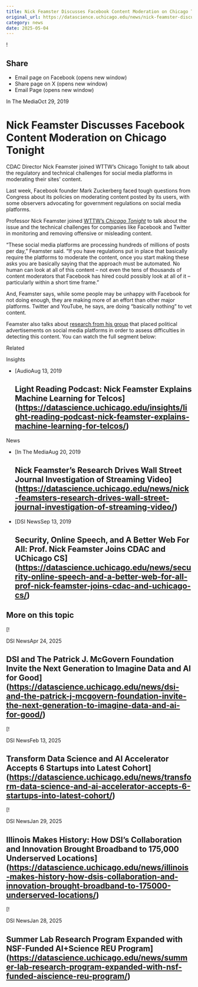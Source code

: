 ```yaml
---
title: Nick Feamster Discusses Facebook Content Moderation on Chicago Tonight – DSI
original_url: https://datascience.uchicago.edu/news/nick-feamster-discusses-facebook-content-moderation-on-chicago-tonight
category: news
date: 2025-05-04
---
```


!

## Share

* Email page on Facebook (opens new window)
* Share page on X (opens new window)
* Email Page (opens new window)

<!-- Table-like structure detected -->

In The MediaOct 29, 2019

# Nick Feamster Discusses Facebook Content Moderation on Chicago Tonight

CDAC Director Nick Feamster joined WTTW’s Chicago Tonight to talk about the regulatory and technical challenges for social media platforms in moderating their sites' content.

Last week, Facebook founder Mark Zuckerberg faced tough questions from Congress about its policies on moderating content posted by its users, with some observers advocating for government regulations on social media platforms.

Professor Nick Feamster joined [WTTW’s *Chicago Tonight*](https://news.wttw.com/2019/10/24/pressure-mounts-facebook-vet-political-content) to talk about the issue and the technical challenges for companies like Facebook and Twitter in monitoring and removing offensive or misleading content.

“These social media platforms are processing hundreds of millions of posts per day,” Feamster said. “If you have regulations put in place that basically require the platforms to moderate the content, once you start making these asks you are basically saying that the approach must be automated. No human can look at all of this content – not even the tens of thousands of content moderators that Facebook has hired could possibly look at all of it – particularly within a short time frame.”

And, Feamster says, while some people may be unhappy with Facebook for not doing enough, they are making more of an effort than other major platforms. Twitter and YouTube, he says, are doing “basically nothing” to vet content.

Feamster also talks about [research from his group](https://www.theatlantic.com/technology/archive/2018/11/do-big-social-media-platforms-have-effective-ad-policies/574609/) that placed political advertisements on social media platforms in order to assess difficulties in detecting this content. You can watch the full segment below:

Related

Insights

* [AudioAug 13, 2019

  ## Light Reading Podcast: Nick Feamster Explains Machine Learning for Telcos](https://datascience.uchicago.edu/insights/light-reading-podcast-nick-feamster-explains-machine-learning-for-telcos/)

News

* [In The MediaAug 20, 2019

  ## Nick Feamster’s Research Drives Wall Street Journal Investigation of Streaming Video](https://datascience.uchicago.edu/news/nick-feamsters-research-drives-wall-street-journal-investigation-of-streaming-video/)
* [DSI NewsSep 13, 2019

  ## Security, Online Speech, and A Better Web For All: Prof. Nick Feamster Joins CDAC and UChicago CS](https://datascience.uchicago.edu/news/security-online-speech-and-a-better-web-for-all-prof-nick-feamster-joins-cdac-and-uchicago-cs/)

## More on this topic

[!

DSI NewsApr 24, 2025

## DSI and The Patrick J. McGovern Foundation Invite the Next Generation to Imagine Data and AI for Good](https://datascience.uchicago.edu/news/dsi-and-the-patrick-j-mcgovern-foundation-invite-the-next-generation-to-imagine-data-and-ai-for-good/)
[!

DSI NewsFeb 13, 2025

## Transform Data Science and AI Accelerator Accepts 6 Startups into Latest Cohort](https://datascience.uchicago.edu/news/transform-data-science-and-ai-accelerator-accepts-6-startups-into-latest-cohort/)
[!

DSI NewsJan 29, 2025

## Illinois Makes History: How DSI’s Collaboration and Innovation Brought Broadband to 175,000 Underserved Locations](https://datascience.uchicago.edu/news/illinois-makes-history-how-dsis-collaboration-and-innovation-brought-broadband-to-175000-underserved-locations/)
[!

DSI NewsJan 28, 2025

## Summer Lab Research Program Expanded with NSF-Funded AI+Science REU Program](https://datascience.uchicago.edu/news/summer-lab-research-program-expanded-with-nsf-funded-aiscience-reu-program/)